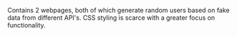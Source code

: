 Contains 2 webpages, both of which generate random users based on fake data from different API's. CSS styling is scarce with a greater focus on functionality.
